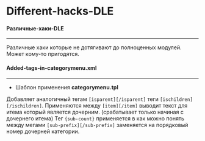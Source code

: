 # Different-hacks-DLE
#### Различные-хаки-DLE
-------------
Различные хаки которые не дотягивают до полноценных модулей.
Может кому-то пригодятся.


#### Added-tags-in-categorymenu.xml
-----------------------------
  - Шаблон применения **categorymenu.tpl**
  
Добавляет аналогичный тегам `[isparent][/isparent]` теги `[ischildren][/ischildren]`.
Применяются между `[item][/item]` выводит текст для итема который является дочерним. (срабатывает только начиная с дочернего итема)
Тег `{sub-count}` применяется в как можно понять между мегами `[sub-prefix][/sub-prefix]` заменяется на порядковый номер дочерней категории.
